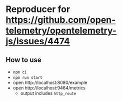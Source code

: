 # Reproducer for https://github.com/open-telemetry/opentelemetry-js/issues/4474

## How to use

- `npm ci`
- `npm run start`
- open http://localhost:8080/example
- open http://localhost:9464/metrics
  - output includes `http_route`
